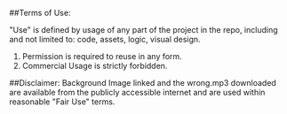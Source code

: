 ##Terms of Use:

"Use" is defined by usage of any part of the project in the repo, including and not limited to: code, assets, logic, visual design.

1. Permission is required to reuse in any form.
2. Commercial Usage is strictly forbidden.

##Disclaimer: 
Background Image linked and the wrong.mp3 downloaded are available from the publicly accessible internet and are used within reasonable "Fair Use" terms. 
